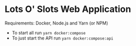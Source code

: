 # Lots O' Slots Web Application

Requirements: Docker, Node.js and Yarn (or NPM)

- To start all  run `yarn docker:compose`
- To just start the API run `yarn docker:compose:api`